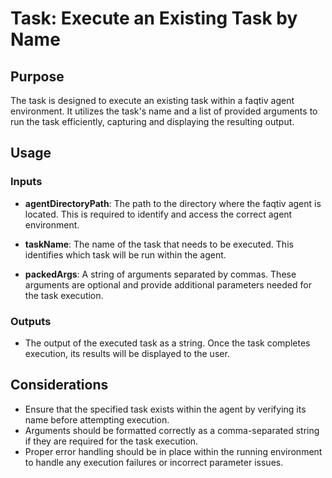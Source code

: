 # Task: Execute an Existing Task by Name

## Purpose
The task is designed to execute an existing task within a faqtiv agent environment. It utilizes the task's name and a list of provided arguments to run the task efficiently, capturing and displaying the resulting output.

## Usage

### Inputs
- **agentDirectoryPath**: The path to the directory where the faqtiv agent is located. This is required to identify and access the correct agent environment.
  
- **taskName**: The name of the task that needs to be executed. This identifies which task will be run within the agent.

- **packedArgs**: A string of arguments separated by commas. These arguments are optional and provide additional parameters needed for the task execution.

### Outputs
- The output of the executed task as a string. Once the task completes execution, its results will be displayed to the user.

## Considerations
- Ensure that the specified task exists within the agent by verifying its name before attempting execution.
- Arguments should be formatted correctly as a comma-separated string if they are required for the task execution.
- Proper error handling should be in place within the running environment to handle any execution failures or incorrect parameter issues.